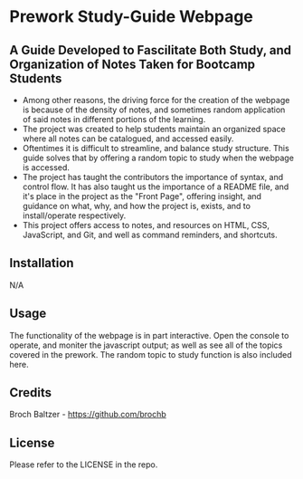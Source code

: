 # Prework Study-Guide Webpage

## A Guide Developed to Fascilitate Both Study, and Organization of Notes Taken for Bootcamp Students

- Among other reasons, the driving force for the creation of the webpage is because of the density of notes, and sometimes random application of said notes in different portions of the learning.
- The project was created to help students maintain an organized space where all notes can be catalogued, and accessed easily.
- Oftentimes it is difficult to streamline, and balance study structure. This guide solves that by offering a random topic to study when the webpage is accessed.
- The project has taught the contributors the importance of syntax, and control flow. It has also taught us the importance of a README file, and it's place in the project as the "Front Page", offering insight, and guidance on what, why, and how the project is, exists, and to install/operate respectively.
- This project offers access to notes, and resources on HTML, CSS, JavaScript, and Git, and well as command reminders, and shortcuts.

## Installation

N/A

## Usage

The functionality of the webpage is in part interactive. Open the console to operate, and moniter the javascript output; as well as see all of the topics covered in the prework. The random topic to study function is also included here.

## Credits

Broch Baltzer - https://github.com/brochb

## License

Please refer to the LICENSE in the repo.